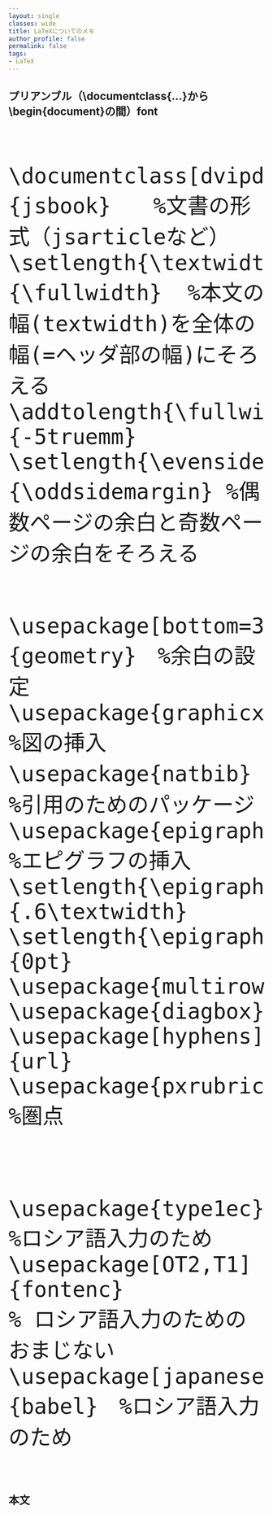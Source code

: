 ```yaml
---
layout: single
classes: wide
title: LaTeXについてのメモ
author_profile: false
permalink: false
tags:
- LaTeX
---
```

<link rel="stylesheet" href="../vs2015.css">
<script src="../highlight.pack.js"></script>
<script>
hljs.initHighlightingOnLoad();
</script>



## プリアンブル（\documentclass{...}から\begin{document}の間）font
<font size = "10">
<pre>
 <code class="latex">
\documentclass[dvipdfmx,12pt,oneside]{jsbook}　　%文書の形式（jsarticleなど）
\setlength{\textwidth}{\fullwidth}  %本文の幅(textwidth)を全体の幅(=ヘッダ部の幅)にそろえる
\addtolength{\fullwidth}{-5truemm}
\setlength{\evensidemargin}{\oddsidemargin} %偶数ページの余白と奇数ページの余白をそろえる

\usepackage[bottom=35truemm,left=30truemm,right=20truemm]{geometry}　%余白の設定
\usepackage{graphicx}  %図の挿入
\usepackage{natbib}　%引用のためのパッケージ
\usepackage{epigraph}  %エピグラフの挿入
\setlength{\epigraphwidth}{.6\textwidth}
\setlength{\epigraphrule}{0pt}
\usepackage{multirow}
\usepackage{diagbox}
\usepackage[hyphens]{url}
\usepackage{pxrubrica} %圏点

\usepackage{type1ec} %ロシア語入力のため
\usepackage[OT2,T1]{fontenc}	% ロシア語入力のためのおまじない
\usepackage[japanese,russian]{babel}　%ロシア語入力のため
</code>
</pre>
</font>

## 本文
